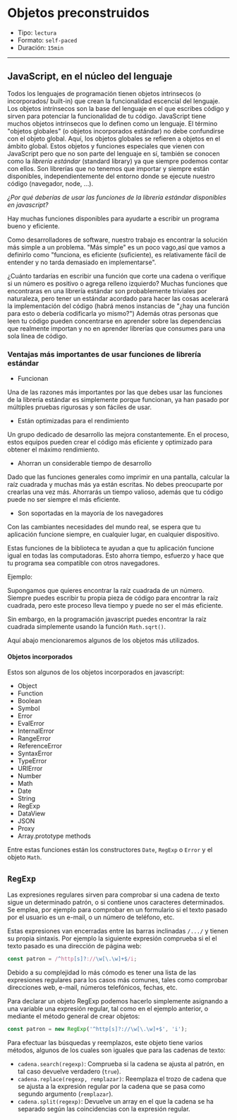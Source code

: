 # Objetos preconstruidos

* Tipo: `lectura`
* Formato: `self-paced`
* Duración: `15min`

***

## JavaScript, en el núcleo del lenguaje

Todos los lenguajes de programación tienen objetos intrinsecos (o incorporados/
built-in) que crean la funcionalidad escencial del lenguaje. Los objetos
intrínsecos son la base del lenguaje en el
que escribes código y sirven para
potenciar la funcionalidad de tu código.
JavaScript tiene muchos objetos
intrinsecos que lo definen como un
lenguaje.
El término "objetos globales" (o objetos incorporados estándar) no debe
confundirse con el objeto global. Aquí, los objetos globales se refieren a
objetos en el ámbito global. Estos objetos y funciones especiales que vienen
con JavaScript pero que no son parte del
lenguaje en sí, también se conocen
como la _librería estándar_ (standard
library) ya que siempre podemos contar
con ellos. Son librerías que no tenemos que
importar y siempre están disponibles,
independientemente del entorno donde se ejecute nuestro código (navegador,
node, ...).

*¿Por qué deberías de usar las funciones de la librería estándar disponibles en javascript?*

Hay muchas funciones disponibles  para
ayudarte a escribir un programa bueno y eficiente.

Como desarrolladores de software, nuestro trabajo es encontrar la solución más
simple a un problema. "Más simple" es un poco vago,así que vamos a definirlo
como "funciona, es eficiente (suficiente), es relativamente fácil de entender y
no tarda demasiado en implementarse".

¿Cuánto tardarías en escribir una función que corte una cadena o verifique si
un número es positivo o agrega relleno izquierdo? Muchas funciones que
encontraras en una librería estándar son probablemente triviales por
naturaleza, pero tener un estándar acordado para hacer las cosas acelerará la
implementación del código (habrá menos instancias de "¿hay una función para
esto o debería codificarla yo mismo?") Además otras personas que leen tu código
pueden concentrarse en aprender sobre las dependencias que realmente importan y
no en aprender librerías que consumes para una sola línea de código.

### Ventajas más importantes de usar funciones de librería estándar

* Funcionan

Una de las razones más importantes por las que debes usar las funciones de la
librería estándar es simplemente porque funcionan, ya han pasado por múltiples
pruebas rigurosas y son fáciles de usar.

* Están optimizadas para el rendimiento

Un grupo dedicado de desarrollo las mejora constantemente. En el proceso, estos
equipos pueden crear el código más eficiente y optimizado para obtener el
máximo rendimiento.

* Ahorran un considerable tiempo de desarrollo

Dado que las funciones generales como imprimir en una pantalla, calcular la
raíz cuadrada y muchas más ya están escritas. No debes preocuparte por
crearlas una vez más.
Ahorrarás un tiempo valioso, además que tu código puede no ser siempre el más
eficiente.

* Son soportadas en la mayoría de los navegadores

Con las cambiantes necesidades del mundo real, se espera que tu aplicación
funcione siempre, en cualquier lugar, en cualquier dispositivo.

Estas funciones de la biblioteca te ayudan a que tu aplicación funcione igual
en todas las computadoras.
Esto ahorra tiempo, esfuerzo y hace que tu programa sea compatible con otros
navegadores.

Ejemplo:

Supongamos que quieres encontrar la raíz cuadrada de un número.
Siempre puedes escribir tu propia pieza de código para encontrar la raíz
cuadrada, pero este proceso lleva tiempo y puede no ser el más eficiente.

Sin embargo, en la programación javascript puedes encontrar la raíz cuadrada
simplemente usando la función `Math.sqrt()`.

Aquí abajo mencionaremos algunos de los objetos más utilizados.

#### Objetos incorporados

Estos son algunos de los objetos incorporados en javascript:

* Object
* Function
* Boolean
* Symbol
* Error
* EvalError
* InternalError
* RangeError
* ReferenceError
* SyntaxError
* TypeError
* URIError
* Number
* Math
* Date
* String
* RegExp
* DataView
* JSON
* Proxy
* Array.prototype methods

Entre estas funciones están los constructores `Date`, `RegExp` o `Error`
y el objeto `Math`.

## `RegExp`

Las expresiones regulares sirven para comprobar si una cadena de texto sigue un
determinado patrón, o si contiene unos caracteres determinados. Se emplea, por
ejemplo para comprobar en un formulario si el texto pasado por el usuario es un
e-mail, o un número de teléfono, etc.

Estas expresiones van encerradas entre las barras inclinadas `/.../` y tienen
su propia sintaxis. Por ejemplo la siguiente expresión comprueba si el el texto
pasado es una dirección de página web:

```js
const patron = /^http[s]?://\w[\.\w]+$/i;
```

Debido a su complejidad lo más cómodo es tener una lista de las expresiones
regulares para los casos más comunes, tales como comprobar direcciones web,
e-mail, números telefónicos, fechas, etc.

Para declarar un objeto RegExp podemos hacerlo simplemente asignando a una
variable una expresión regular, tal como en el ejemplo anterior, o mediante el
método general de crear objetos:

```js
const patron = new RegExp('^http[s]?://\w[\.\w]+$', 'i');
```

Para efectuar las búsquedas y reemplazos, este objeto tiene varios métodos,
algunos de los cuales son iguales que para las cadenas de texto:

* `cadena.search(regexp)`: Comprueba si la cadena se ajusta al patrón, en tal
 caso devuelve verdadero (`true`).
* `cadena.replace(regexp, remplazar)`: Reemplaza el trozo de cadena que se
 ajusta a la expresión regular por la cadena que se pasa como segundo argumento
 (`remplazar`).
* `cadena.split(regexp)`: Devuelve un array en el que la cadena se ha separado
 según las coincidencias con la expresión regular.